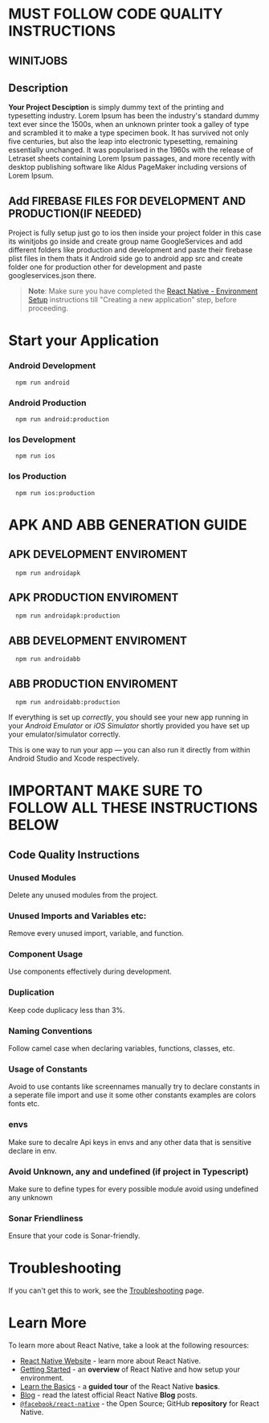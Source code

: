 # MUST FOLLOW CODE QUALITY INSTRUCTIONS

## WINITJOBS

## Description

**Your Project Desciption** is simply dummy text of the printing and typesetting industry. Lorem Ipsum has been the industry's standard dummy text ever since the 1500s, when an unknown printer took a galley of type and scrambled it to make a type specimen book. It has survived not only five centuries, but also the leap into electronic typesetting, remaining essentially unchanged. It was popularised in the 1960s with the release of Letraset sheets containing Lorem Ipsum passages, and more recently with desktop publishing software like Aldus PageMaker including versions of Lorem Ipsum.

## Add FIREBASE FILES FOR DEVELOPMENT AND PRODUCTION(IF NEEDED)

Project is fully setup just go to ios then inside your project folder in this case its winitjobs go inside and create group name GoogleServices and add different folders like production and development and paste their firebase plist files in them thats it
Android side go to android app src and create folder one for production other for development and paste googleservices.json there.

> **Note**: Make sure you have completed the [React Native - Environment Setup](https://reactnative.dev/docs/environment-setup) instructions till "Creating a new application" step, before proceeding.

# Start your Application

### Android Development

      npm run android

### Android Production

      npm run android:production

### Ios Development

      npm run ios

### Ios Production

      npm run ios:production

# APK AND ABB GENERATION GUIDE

## APK DEVELOPMENT ENVIROMENT

      npm run androidapk

## APK PRODUCTION ENVIROMENT

      npm run androidapk:production

## ABB DEVELOPMENT ENVIROMENT

      npm run androidabb

## ABB PRODUCTION ENVIROMENT

      npm run androidabb:production

If everything is set up _correctly_, you should see your new app running in your _Android Emulator_ or _iOS Simulator_ shortly provided you have set up your emulator/simulator correctly.

This is one way to run your app — you can also run it directly from within Android Studio and Xcode respectively.

# IMPORTANT MAKE SURE TO FOLLOW ALL THESE INSTRUCTIONS BELOW

## Code Quality Instructions

### Unused Modules

Delete any unused modules from the project.

### Unused Imports and Variables etc:

Remove every unused import, variable, and function.

### Component Usage

Use components effectively during development.

### Duplication

Keep code duplicacy less than 3%.

### Naming Conventions

Follow camel case when declaring variables, functions, classes, etc.

### Usage of Constants

Avoid to use contants like screennames manually try to declare constants in a seperate file import and use it some other constants examples are colors fonts etc.

### envs

Make sure to decalre Api keys in envs and any other data that is sensitive declare in env.

### Avoid Unknown, any and undefined (if project in Typescript)

Make sure to define types for every possible module avoid using undefined any unknown

### Sonar Friendliness

Ensure that your code is Sonar-friendly.

# Troubleshooting

If you can't get this to work, see the [Troubleshooting](https://reactnative.dev/docs/troubleshooting) page.

# Learn More

To learn more about React Native, take a look at the following resources:

- [React Native Website](https://reactnative.dev) - learn more about React Native.
- [Getting Started](https://reactnative.dev/docs/environment-setup) - an **overview** of React Native and how setup your environment.
- [Learn the Basics](https://reactnative.dev/docs/getting-started) - a **guided tour** of the React Native **basics**.
- [Blog](https://reactnative.dev/blog) - read the latest official React Native **Blog** posts.
- [`@facebook/react-native`](https://github.com/facebook/react-native) - the Open Source; GitHub **repository** for React Native.
